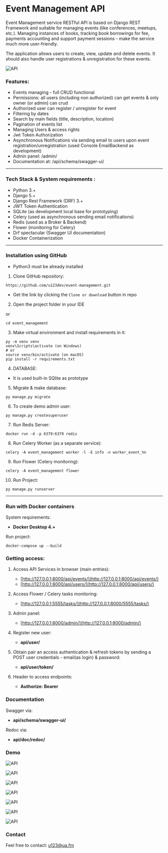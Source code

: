 # Event Management API 

Event Management service RESTful API is based on Django REST Framework and suitable for managing events (like conferences, meetups, etc.).
Managing instances of books, tracking book borrowings for fee, payments accounting and support payment sessions - 
make the service much more user-friendly.

The application allows users to create, view, update and delete events. It should also handle user registrations & unregistration 
for these events.

![API](demo/events05.jpg "Event Management Service API Project" )

### Features:
- Events managing - full CRUD functional
- Permissions: all users (including non authorized) can get events & only owner (or admin) can crud
- Authorized user can register / unregister for event
- Filtering by dates
- Search by main fields (title, description, location)
- Pagination of events list
- Managing Users & access rights
- Jwt Token Authorization
- Asynchronous Notifications via sending email to users upon event registration/unregistration  (used Console EmailBackend as development)
- Admin panel: /admin/
- Documentation at: /api/schema/swagger-ui/

___
### Tech Stack & System requirements :

* Python 3.+
* Django 5.+ 
* Django Rest Framework (DRF) 3.+ 
* JWT Token Authentication
* SQLite (as development local base for prototyping) 
* Celery (used as asynchronous sending email notifications)
* Redis (used as a Broker & Backend)
* Flower (monitoring for Celery)
* Drf spectacular (Swagger UI documentation)
* Docker Containerization

---
### Installation using GitHub
- Python3 must be already installed

1. Clone GitHub repository:
```
https://github.com/u123dev/event-management.git
```
  - Get the link by clicking the `Clone or download` button in repo

2. Open the project folder in your IDE

or 
```
cd event_management
```
3. Make virtual environment and install requirements in it:
```
py -m venv venv
venv\Scripts\activate (on Windows)
# or
source venv/bin/activate (on macOS)
pip install -r requirements.txt
```
4. DATABASE:
- It is used built-in SQlite as prototype

5. Migrate & make database:
```
py manage.py migrate
```
6. To create demo admin user:
```
py manage.py createsuperuser
```
7. Run Redis Server: 
```
docker run -d -p 6379:6379 redis
```
8. Run Celery Worker (as a separate service): 
```
celery -A event_management worker -l -E info -n worker_event_%n
```
9. Run Flower (Celery monitoring):
```
celery -A event_management flower
```
10. Run Project:
```
py manage.py runserver
```
 
---

### Run with Docker containers
 System requirements:

* **Docker Desktop 4.+**

Run project:
```
docker-compose up --build
```

### Getting access:
1. Access API Services in browser (main entries):
   - [http://127.0.0.1:8000/api/events/](http://127.0.0.1:8000/api/events/)
   - [http://127.0.0.1:8000/api/users/](http://127.0.0.1:8000/api/users/)

2. Access Flower / Celery tasks monitoring:
   - [http://127.0.0.1:5555/tasks/](http://127.0.0.1:8000/5555/tasks/)

3. Admin panel:
   - [http://127.0.0.1:8000/admin/](http://127.0.0.1:8000/admin/)

4. Register new user:
   - **api/user/** 

5. Obtain pair an access authentication & refresh tokens by sending a POST user credentials - email(as login) & password: 
   - **api/user/token/** 

6. Header to access endpoints:
   - **Authorize: Bearer *<Access Token>***


### Documentation 
 
Swagger via:
- **api/schema/swagger-ui/** 

Redoc via:
  - **api/doc/redoc/**

### Demo
![API](demo/events01.jpg "Event Management Service API Project")

![API](demo/events02.jpg "Event Management API Project")

![API](demo/events03.jpg "Event Management API Project")

![API](demo/events04.jpg "Event Management API Project")

![API](demo/events06.jpg "Event Management API Project")

![API](demo/events07.jpg "Event Management API Project")

![API](demo/events08.jpg "Event Management API Project")

### Contact
Feel free to contact: u123@ua.fm
